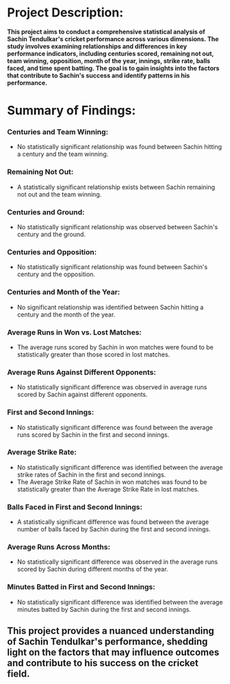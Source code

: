 # Project Description:
__This project aims to conduct a comprehensive statistical analysis of Sachin Tendulkar's cricket performance across various dimensions.
The study involves examining relationships and differences in key performance indicators, including centuries scored, remaining not out,
team winning, opposition, month of the year, innings, strike rate, balls faced, and time spent batting. 
The goal is to gain insights into the factors that contribute to Sachin's success and identify patterns in his performance.__

# Summary of Findings:

### Centuries and Team Winning:
- No statistically significant relationship was found between Sachin hitting a century and the team winning.



### Remaining Not Out:
- A statistically significant relationship exists between Sachin remaining not out and the team winning.


### Centuries and Ground:
- No statistically significant relationship was observed between Sachin's century and the ground.

### Centuries and Opposition:
- No statistically significant relationship was found between Sachin's century and the opposition.

### Centuries and Month of the Year:
- No significant relationship was identified between Sachin hitting a century and the month of the year.

### Average Runs in Won vs. Lost Matches:
- The average runs scored by Sachin in won matches were found to be statistically greater than those scored in lost matches.

### Average Runs Against Different Opponents:
- No statistically significant difference was observed in average runs scored by Sachin against different opponents.

### First and Second Innings:
- No statistically significant difference was found between the average runs scored by Sachin in the first and second innings.

### Average Strike Rate:
- No statistically significant difference was identified between the average strike rates of Sachin in the first and second innings.
- The Average Strike Rate of Sachin in won matches was found to be statistically greater than the Average Strike Rate in lost matches.

### Balls Faced in First and Second Innings:
- A statistically significant difference was found between the average number of balls faced by Sachin during the first and second innings.

### Average Runs Across Months:
- No statistically significant difference was observed in the average runs scored by Sachin during different months of the year.

### Minutes Batted in First and Second Innings:
- No statistically significant difference was identified between the average minutes batted by Sachin during the first and second innings.


## This project provides a nuanced understanding of Sachin Tendulkar's performance, shedding light on the factors that may influence outcomes and contribute to his success on the cricket field.
